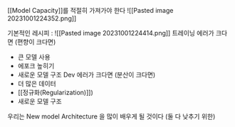 
[[Model Capacity]]를 적절히 가져가야 한다
![[Pasted image 20231001224352.png]]

기본적인 레시피 :
![[Pasted image 20231001224414.png]]
트레이닝 에러가 크다면 (편향이 크다면)
- 큰 모델 사용
- 에포크 높히기
- 새로운 모델 구조
Dev 에러가 크다면 (분산이 크다면)
- 더 많은 데이터
- [[정규화(Regularization)]])
- 새로운 모델 구조

우리는 New model Architecture 을 많이 배우게 될 것이다 (둘 다 낮추기 위한)